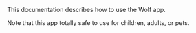 This documentation describes how to use the Wolf app.

Note that this app totally safe to use for children, adults, or pets.
